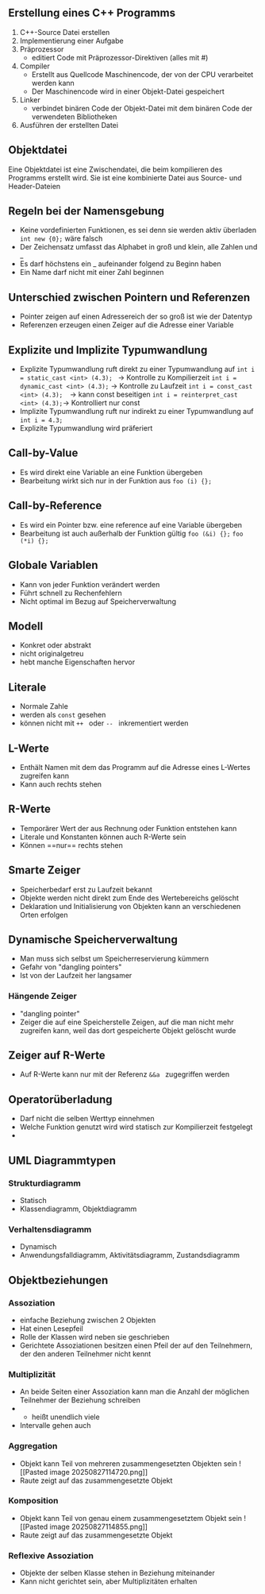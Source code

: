 ## Erstellung eines C++ Programms
1. C++-Source Datei erstellen
2. Implementierung einer Aufgabe
3. Präprozessor
	- editiert Code mit Präprozessor-Direktiven (alles mit #)
4. Compiler
	- Erstellt aus Quellcode Maschinencode, der von der CPU verarbeitet werden kann
	- Der Maschinencode wird in einer Objekt-Datei gespeichert
5. Linker
	- verbindet binären Code der Objekt-Datei mit dem binären Code der verwendeten Bibliotheken
6. Ausführen der erstellten Datei
## Objektdatei
Eine Objektdatei ist eine Zwischendatei, die beim kompilieren des Programms erstellt wird. Sie ist eine kombinierte Datei aus Source- und Header-Dateien
## Regeln bei der Namensgebung
- Keine vordefinierten Funktionen, es sei denn sie werden aktiv überladen
	```int new {0};``` wäre falsch
- Der Zeichensatz umfasst das Alphabet in groß und klein, alle Zahlen und _
- Es darf höchstens ein _ aufeinander folgend zu Beginn haben
- Ein Name darf nicht mit einer Zahl beginnen
## Unterschied zwischen Pointern und Referenzen
- Pointer zeigen auf einen Adressereich der so groß ist wie der Datentyp
- Referenzen erzeugen einen Zeiger auf die Adresse einer Variable
## Explizite und Implizite Typumwandlung
- Explizite Typumwandlung ruft direkt zu einer Typumwandlung auf
	```int i = static_cast <int> (4.3); ``` -> Kontrolle zu Kompilierzeit
	```int i = dynamic_cast <int> (4.3);``` -> Kontrolle zu Laufzeit
	```int i = const_cast <int> (4.3);	```-> kann const beseitigen
	```int i = reinterpret_cast <int> (4.3);```-> Kontrolliert nur const
- Implizite Typumwandlung ruft nur indirekt zu einer Typumwandlung auf
	```int i = 4.3; ```
- Explizite Typumwandlung wird präferiert
## Call-by-Value
- Es wird direkt eine Variable an eine Funktion übergeben
- Bearbeitung wirkt sich nur in der Funktion aus
	```foo (i) {};```
## Call-by-Reference
- Es wird ein Pointer bzw. eine reference auf eine Variable übergeben
- Bearbeitung ist auch außerhalb der Funktion gültig
	```foo (&i) {};```
	```foo (*i) {};```
## Globale Variablen
- Kann von jeder Funktion verändert werden
- Führt schnell zu Rechenfehlern
- Nicht optimal im Bezug auf Speicherverwaltung
## Modell
- Konkret oder abstrakt
- nicht originalgetreu
- hebt manche Eigenschaften hervor
## Literale
- Normale Zahle 
- werden als ```const``` gesehen
- können nicht mit ``` ++  ``` oder ``` --  ``` inkrementiert werden
## L-Werte
- Enthält Namen mit dem das Programm auf die Adresse eines L-Wertes zugreifen kann
- Kann auch rechts stehen
## R-Werte
- Temporärer Wert der aus Rechnung oder Funktion entstehen kann
- Literale und Konstanten können auch R-Werte sein
- Können ==nur== rechts stehen
## Smarte Zeiger
- Speicherbedarf erst zu Laufzeit bekannt
- Objekte werden nicht direkt zum Ende des Wertebereichs gelöscht
- Deklaration und Initialisierung von Objekten kann an verschiedenen Orten erfolgen
## Dynamische Speicherverwaltung
- Man muss sich selbst um Speicherreservierung kümmern
- Gefahr von "dangling pointers"
- Ist von der Laufzeit her langsamer
### Hängende Zeiger
- "dangling pointer"
- Zeiger die auf eine Speicherstelle Zeigen, auf die man nicht mehr zugreifen kann, weil das dort gespeicherte Objekt gelöscht wurde
## Zeiger auf R-Werte
- Auf R-Werte kann nur mit der Referenz ``` &&a  ``` zugegriffen werden
## Operatorüberladung
- Darf nicht die selben Werttyp einnehmen
- Welche Funktion genutzt wird wird statisch zur Kompilierzeit festgelegt
- 
## UML Diagrammtypen
### Strukturdiagramm
- Statisch
- Klassendiagramm, Objektdiagramm
### Verhaltensdiagramm
- Dynamisch
- Anwendungsfalldiagramm, Aktivitätsdiagramm, Zustandsdiagramm
## Objektbeziehungen
### Assoziation
- einfache Beziehung zwischen 2 Objekten
- Hat einen Lesepfeil
- Rolle der Klassen wird neben sie geschrieben
- Gerichtete Assoziationen besitzen einen Pfeil der auf den Teilnehmern, der den anderen Teilnehmer nicht kennt
### Multiplizität
- An beide Seiten einer Assoziation kann man die Anzahl der möglichen Teilnehmer der Beziehung schreiben
- * heißt unendlich viele
- Intervalle gehen auch
### Aggregation
- Objekt kann Teil von mehreren zusammengesetzten Objekten sein
![[Pasted image 20250827114720.png]]
- Raute zeigt auf das zusammengesetzte Objekt
### Komposition
- Objekt kann Teil von genau einem zusammengesetztem Objekt sein
![[Pasted image 20250827114855.png]]
- Raute zeigt auf das zusammengesetzte Objekt
### Reflexive Assoziation
- Objekte der selben Klasse stehen in Beziehung miteinander
- Kann nicht gerichtet sein, aber Multiplizitäten erhalten
